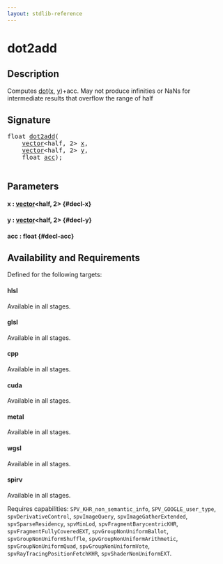 ```yaml
---
layout: stdlib-reference
---
```


# dot2add

## Description

Computes <span class='code'><a href="/stdlib-reference/global-decls/dot">dot</a>(<a href="/stdlib-reference/global-decls/dot#decl-x" class="code_param">x</a>, <a href="/stdlib-reference/global-decls/dot#decl-y" class="code_param">y</a>)+acc</span>.
May not produce infinities or NaNs for intermediate results that overflow the range of <span class='code'><span class="code_keyword">half</span></span>




## Signature 

<pre>
<span class="code_keyword">float</span> <a href="/stdlib-reference/global-decls/dot2add">dot2add</a>(
    <a href="/stdlib-reference/types/vector/index" class="code_type">vector</a>&lt;<span class="code_keyword">half</span>, 2&gt; <a href="/stdlib-reference/global-decls/dot2add#decl-x" class="code_param">x</a>,
    <a href="/stdlib-reference/types/vector/index" class="code_type">vector</a>&lt;<span class="code_keyword">half</span>, 2&gt; <a href="/stdlib-reference/global-decls/dot2add#decl-y" class="code_param">y</a>,
    <span class="code_keyword">float</span> <a href="/stdlib-reference/global-decls/dot2add#decl-acc" class="code_param">acc</a>);

</pre>

## Parameters

#### x  : [vector](/stdlib-reference/types/vector/index)\<half, 2\> {#decl-x}
#### y  : [vector](/stdlib-reference/types/vector/index)\<half, 2\> {#decl-y}
#### acc  : float {#decl-acc}

## Availability and Requirements

Defined for the following targets:

#### hlsl
Available in all stages.

#### glsl
Available in all stages.

#### cpp
Available in all stages.

#### cuda
Available in all stages.

#### metal
Available in all stages.

#### wgsl
Available in all stages.

#### spirv
Available in all stages.

Requires capabilities: `SPV_KHR_non_semantic_info`, `SPV_GOOGLE_user_type`, `spvDerivativeControl`, `spvImageQuery`, `spvImageGatherExtended`, `spvSparseResidency`, `spvMinLod`, `spvFragmentBarycentricKHR`, `spvFragmentFullyCoveredEXT`, `spvGroupNonUniformBallot`, `spvGroupNonUniformShuffle`, `spvGroupNonUniformArithmetic`, `spvGroupNonUniformQuad`, `spvGroupNonUniformVote`, `spvRayTracingPositionFetchKHR`, `spvShaderNonUniformEXT`.


